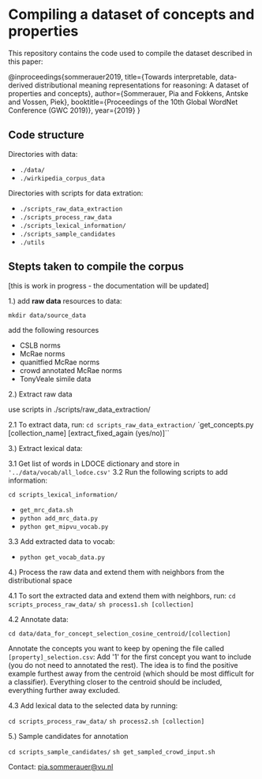 # Compiling a dataset of concepts and properties


This repository contains the code used to compile the dataset described in this paper:

@inproceedings{sommerauer2019,
title={Towards interpretable, data-derived distributional meaning representations for reasoning: A dataset of properties and concepts},
author={Sommerauer, Pia and Fokkens, Antske and Vossen, Piek},
booktitle={Proceedings of the 10th Global WordNet Conference (GWC 2019)},
year={2019}
}


## Code structure

Directories with data:

* `./data/`
* `./wirkipedia_corpus_data`

Directories with scripts for data extration:

* `./scripts_raw_data_extraction`
* `./scripts_process_raw_data`
* `./scripts_lexical_information/`
* `./scripts_sample_candidates`
* `./utils`



## Stepts taken to compile the corpus

[this is work in progress - the documentation will be updated]

1.) add **raw data** resources to data:

`mkdir data/source_data`

add the following resources

- CSLB norms
- McRae norms
- quanitfied McRae norms
- crowd annotated McRae norms
- TonyVeale simile data

2.) Extract raw data

use scripts in ./scripts/raw_data_extraction/


2.1 To extract data, run:
`cd scripts_raw_data_extraction/`
`get_concepts.py [collection_name] [extract_fixed_again (yes/no)]``

3.) Extract lexical data:

3.1 Get list of words in LDOCE dictionary and store in `'../data/vocab/all_lodce.csv'`
3.2 Run the following scripts to add information:

`cd scripts_lexical_information/`
* `get_mrc_data.sh`
* `python add_mrc_data.py`
* `python get_mipvu_vocab.py`

3.3 Add extracted data to vocab:

* `python get_vocab_data.py`

4.) Process the raw data and extend them with neighbors from the distributional space

4.1 To sort the extracted data and extend them with neighbors, run:
`cd scripts_process_raw_data/`
`sh process1.sh [collection]`


4.2 Annotate data:

`cd data/data_for_concept_selection_cosine_centroid/[collection]`

Annotate the concepts you want to keep by opening the file called `[property]_selection.csv`:
Add '1' for the first concept you want to include (you do not need to annotated the rest). The idea is to find the positive example furthest away from the centroid (which should be most difficult for a classifier). Everything closer to the centroid should be included, everything further away excluded.

4.3 Add lexical data to the selected data by running:

`cd scripts_process_raw_data/`
`sh process2.sh [collection]`


5.) Sample candidates for annotation

`cd scripts_sample_candidates/`
`sh get_sampled_crowd_input.sh`


Contact: pia.sommerauer@vu.nl
